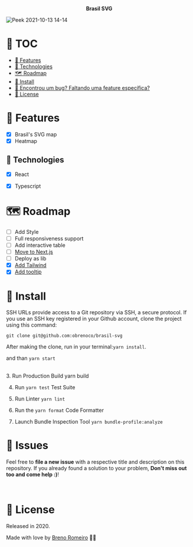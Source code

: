 <p align="center"><strong>Brasil SVG</strong></p>

![Peek 2021-10-13 14-14](https://user-images.githubusercontent.com/58960887/137181382-8738224d-f598-4a6c-ae08-653c46e317a8.gif)

# :pushpin: TOC
* [:rocket: Features](#rocket-features)
* [:robot: Technologies](#robot-technologies)
* [:world_map: Roadmap](#world_map-roadmap)
* [:construction_worker: Install](#construction_worker-install)
* [:bug: Encontrou um bug? Faltando uma feature específica?](#bug-issues)
* [:closed_book: License](#closed_book-license)


# :rocket: Features
- [x] Brasil's SVG map
- [x] Heatmap

## :robot: Technologies
- [x] React
- [x] Typescript


# :world_map: Roadmap
- [ ] Add Style
- [ ] Full responsiveness support
- [ ] Add interactive table
- [ ] [Move to Next.js](https://nextjs.org/)
- [ ] Deploy as lib
- [x] [Add Tailwind](https://tailwindcss.com/)
- [x] [Add tooltip](https://atomiks.github.io/tippyjs/#follow-cursor)

# :construction_worker: Install
SSH URLs provide access to a Git repository via SSH, a secure protocol. If you use an SSH key registered in your Github account, clone the project using this command:

```git clone git@github.com:obrenoco/brasil-svg```

After making the clone, run in your terminal:`yarn install`.<br />

and than `yarn start`

<br/>
3. Run Production Build yarn build

4. Run `yarn test` Test Suite

5. Run Linter `yarn lint`

6. Run the `yarn format` Code Formatter

7. Launch Bundle Inspection Tool `yarn bundle-profile:analyze`

# :bug: Issues
Feel free to **file a new issue** with a respective title and description on this repository. If you already found a solution to your problem, **Don't miss out too and come help :)**!

<br />

# :closed_book: License


Released in 2020.

Made with love by [Breno Romeiro](https://github.com/obrenoco) 💜🚀
